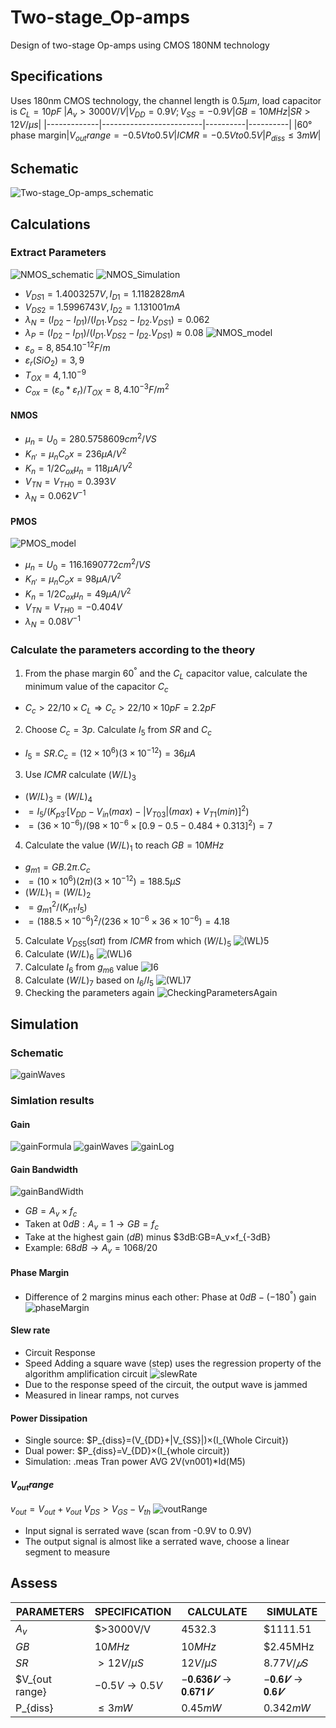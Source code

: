 # Two-stage_Op-amps
Design of two-stage Op-amps using CMOS 180NM technology
## Specifications
Uses 180nm CMOS technology, the channel length is  $0.5µm$, load capacitor is $C_L = 10pF$
|$A_v>3000V/V$|$V_{DD}=0.9V;V_{SS}=-0.9V$|$GB=10MHz$|$SR>12V/µs$|
|-------------|-------------------------|----------|----------|
|$60°$ phase margin|$V_{out}range=-0.5V to 0.5V$|$ICMR=-0.5V to 0.5V$|$P_{diss}≤3mW$|
## Schematic
![Two-stage_Op-amps_schematic](/FLOWCHART/Two-stage_Op-amps_schematic.png)
## Calculations
### Extract Parameters
![NMOS_schematic](/FLOWCHART/NMOS_schematic.png)
![NMOS_Simulation](/FLOWCHART/NMOS_Simulation.png)
- $V_{DS1}=1.4003257V, I_{D1}=1.1182828mA$
- $V_{DS2}=1.5996743V, I_{D2}=1.131001mA$
- $λ_N=(I_{D2}-I_{D1})/(I_{D1}.V_{DS2}-I_{D2}.V_{DS1})=0.062$
- $λ_P=(I_{D2}-I_{D1})/(I_{D1}.V_{DS2}-I_{D2}.V_{DS1})≈0.08$
![NMOS_model](/FLOWCHART/NMOS_model.png)
- $ε_o=8,854.10^{-12}F/m$	
- $ε_r(SiO_2)=3,9$
- $T_{OX}=4,1.10^{-9}$
- $C_{ox}=(ε_o*ε_r)/T_{OX} =8,4 .10^{-3}F/m^2$
#### NMOS
- $µ_n=U_0=280.5758609cm^2/VS$
- $K_{n'}=µ_nC_ox=236μA/V^2$
- $K_n=1/2C_{ox}µ_n=118μA/V^2$
- $V_{TN}=V_{TH0}=0.393 V$
- $λ_N=0.062 V^{-1}$
#### PMOS
![PMOS_model](/FLOWCHART/PMOS_model.png)
- $µ_n=U_0=116.1690772cm^2/VS$
- $K_{n'}=µ_nC_ox=98μA/V^2$
- $K_n=1/2C_{ox}µ_n=49μA/V^2$
- $V_{TN}=V_{TH0}=-0.404V$
- $λ_N=0.08V^{-1}$
### Calculate the parameters according to the theory
1. From the phase margin $60^°$ and the $C_L$ capacitor value, calculate the minimum value of the capacitor $C_c$
- $C_c>22/10×C_L⇒C_c>22/10×10pF=2.2pF$
2. Choose $C_c=3p$. Calculate $I_5$ from $SR$ and $C_c$
- $I_5=SR.C_c=(12×10^6)(3×10^{-12})=36μA$
3. Use $ICMR$ calculate $(W/L)_3$
- $(W/L)_3=(W/L)_4$
- $=I_5/(K_{p3'}[V_{DD}-V_{in}(max)-|V_{T03}|(max)+V_{T1}(min)]^2)$
- $=(36×10^{-6})/(98×10^{-6}×[0.9-0.5-0.484+0.313]^2)=7$
4. Calculate the value $(W/L)_1$ to reach $GB=10MHz$
- $g_{m1}=GB.2π.C_c$
- $=(10×10^6)(2π)(3×10^{-12})=188.5μS$
- $(W/L)_1=(W/L)_2$
- $=g_{m1}^2/(K_{n1'}I_5)$
- $=(188.5×10^{-6})^2/(236×10^{-6}×36×10^{-6})=4.18$
5. Calculate $V_{DS5}(sat)$ from $ICMR$ from which $(W/L)_5$
![(WL)5](/FLOWCHART/(WL)5.png)
6. Calculate $(W/L)_6$
![(WL)6](/FLOWCHART/(WL)6.png)
7. Calculate $I_6$ from $g_{m6}$ value
![I6](/FLOWCHART/I6.png)
8. Calculate $(W/L)_7$ based on $I_6/I_5$
![(WL)7](/FLOWCHART/(WL)7.png)
9. Checking the parameters again
![CheckingParametersAgain](/FLOWCHART/CheckingParametersAgain.png)
## Simulation
### Schematic
![gainWaves](/FLOWCHART/gainWaves.png)
### Simlation results
#### Gain
![gainFormula](/FLOWCHART/gainFormula.png)
![gainWaves](/FLOWCHART/gainWaves.png)
![gainLog](/FLOWCHART/gainLog.png)
#### Gain Bandwidth
![gainBandWidth](/FLOWCHART/gainBandWidth.png)
- $GB= A_v×f_c$
- Taken at $0dB: A_v=1→GB=f_c$
- Take at the highest gain $(dB)$ minus $3dB:GB=A_v×f_{-3dB}
- Example: $68 dB→A_v=10{68/20}$
#### Phase Margin
- Difference of 2 margins minus each other: Phase at $0dB-(-180^°)$ gain
![phaseMargin](/FLOWCHART/phaseMargin.png)
#### Slew rate
- Circuit Response
- Speed Adding a square wave (step) uses the regression property of the algorithm amplification circuit
![slewRate](/FLOWCHART/slewRate.png)
- Due to the response speed of the circuit, the output wave is jammed
- Measured in linear ramps, not curves
#### Power Dissipation
- Single source: $P_{diss}=(V_{DD}+|V_{SS}|)×(I_{Whole Circuit})
- Dual power: $P_{diss}=V_{DD}×(I_{whole circuit})
- Simulation: .meas Tran power AVG 2V(vn001)*Id(M5)
#### $V_{out} range$
$v_{out}=V_{out}+v_{out}$
$V_{DS}>V_{GS}-V_{th}$
![voutRange](/FLOWCHART/voutRange.png)
- Input signal is serrated wave (scan from -0.9V to 0.9V)
- The output signal is almost like a serrated wave, choose a linear segment to measure
## Assess
|PARAMETERS|SPECIFICATION|CALCULATE|SIMULATE|
|----------|-------------|---------|--------|
|$A_v$|$>3000V/V|$4532.3$|$1111.51|
|$GB$|$10MHz$|$10MHz$|$2.45MHz|
|$SR$|$>12V/μS$|$12V/μS$|$8.77V/𝜇S$|		
|$V_{out range}|$-0.5V→0.5V$|$−𝟎.𝟔𝟑𝟔𝑽→𝟎.𝟔𝟕𝟏𝑽$|$−𝟎.𝟔𝑽→𝟎.𝟔𝑽$ |	
|P_{diss}|$≤3mW$|$0.45mW$|$0.342mW$|
